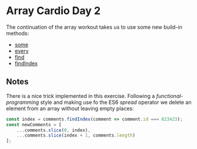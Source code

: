 # Array Cardio Day 2

The continuation of the array workout takes us to use some new build-in methods:

* [some]()
* [every]()
* [find]()
* [findIndex]()

## Notes

There is a nice trick implemented in this exercise. Following a *functional-programming*
style and making use fo the ES6 *spread* operator we delete an element from an array 
without leaving empty places:

```javascript
const index = comments.findIndex(comment => comment.id === 823423);
const newComments = [         
	...comments.slice(0, index),
	...comments.slice(index + 1, comments.length)
];
```